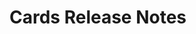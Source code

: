<!-- Release notes authoring guidelines: http://keepachangelog.com/ -->

# Cards Release Notes

<!-- ## [Unreleased] -->

<!-- ## [VERSION] -->
